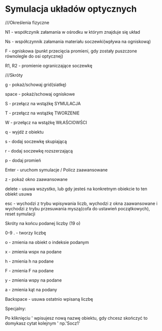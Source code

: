 # Symulacja układów optycznych

///Określenia fizyczne

N1 - współczynik załamania w ośrodku w którym znajduje się układ

Ns - współczynnik załamania materiału soczewki(wpływa na ogniskową)

F - ogniskowa (punkt przecięcia promieni, gdy zostały puszczone równolegle do osi optycznej)

R1, R2 - promienie ograniczające soczewkę

///Skróty

g - pokaż/schowaj grid(siatkę)

space - pokaż/schowaj ogniskowe

S - przełącz na wstążkę SYMULACJA

T - przełącz na wstążkę TWORZENIE

W - przełącz na wstążkę WŁAŚCIOWŚCI

q - wyjdź z obiektu

s - dodaj soczewkę skupiającą

r - dodaj soczewkę rozszerzającą

p - dodaj promień

Enter - uruchom symulacje / Policz zaawansowane

z - pokaż okno zaawansowane

delete - usuwa wszystko, lub gdy jesteś na konkretnym obiekcie to ten obiekt usuwa

esc - wychodzi z trybu wpisywania liczb, wychodzi z okna zaawansowane i wychodzi z trybu przesuwania myszą(cofa do ustawień początkowych), reset symulacji

Skróty na końcu podanej liczby (19 o)

0-9 . - tworzy liczbę

o - zmienia na obiekt o indeksie podanym

x - zmienia wspx na podane

h - zmienia h na podane

F - zmienia F na podane

y - zmienia wspy na podane

a - zmienia kąt na podany

Backspace - usuwa ostatnio wpisaną liczbę

Specjalny:

Po kliknięciu ' wpisujesz nową nazwę obiektu, gdy chcesz skończyć to domykasz cytat kolejnym ' np.'Socz1' 
